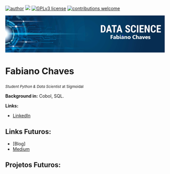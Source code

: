 [![author](https://img.shields.io/badge/author-fabianochavesdf-red.svg)](https://www.linkedin.com/in/fabianochavesdf) [![](https://img.shields.io/badge/python-3.8+-blue.svg)](https://www.python.org/downloads/release/python-382/) [![GPLv3 license](https://img.shields.io/badge/License-GPLv3-blue.svg)](http://perso.crans.org/besson/LICENSE.html) [![contributions welcome](https://img.shields.io/badge/contributions-welcome-brightgreen.svg?style=flat)](https://github.com/FabianoChavesDF)

<p align="left">
  <img src="banner_guri_ds_01.png" >
</p>

# Fabiano Chaves
<sub>*Student Python & Data Scientist* at Sigmoidal</sub>


**Background in:** Cobol, SQL.

**Links:**
* [LinkedIn](https://www.linkedin.com/in/fabianochavesdf)


## Links Futuros:
* [Blog]
* [Medium](https://www.medium.com)

## Projetos Futuros:
